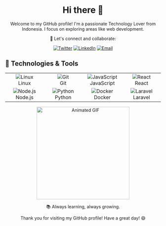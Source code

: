 <!-- Add your introduction -->
<h1 align="center">Hi there 👋</h1>
<p align="center">
  Welcome to my GitHub profile! I'm a passionate Technology Lover from Indonesia. I focus on exploring areas like web development.
</p>

<p align="center">
  🚀 Let's connect and collaborate:
</p>

<!-- Add social media and contact links -->
<p align="center">
  <a href="https://twitter.com/your-twitter-handle"><img src="https://img.shields.io/badge/Twitter-Follow-1DA1F2?style=for-the-badge&logo=twitter" alt="Twitter"></a>
  <a href="https://www.linkedin.com/in/your-linkedin-profile"><img src="https://img.shields.io/badge/LinkedIn-Connect-0077B5?style=for-the-badge&logo=linkedin" alt="LinkedIn"></a>
  <a href="mailto:your.email@example.com"><img src="https://img.shields.io/badge/Email-Contact-D14836?style=for-the-badge&logo=gmail" alt="Email"></a>
</p>

## 🔧 Technologies & Tools

<!-- Use a table to organize your tech stack -->
<p align="center">
  <table align="center">
    <tr>
      <td align="center" width="120">
        <img src="https://img.shields.io/badge/Linux-Enthusiast-333333?style=for-the-badge&logo=linux" alt="Linux">
        <br>Linux
      </td>
      <td align="center" width="120">
        <img src="https://img.shields.io/badge/Git-Geek-333333?style=for-the-badge&logo=git" alt="Git">
        <br>Git
      </td>
      <td align="center" width="120">
        <img src="https://img.shields.io/badge/JavaScript-Ninja-333333?style=for-the-badge&logo=javascript" alt="JavaScript">
        <br>JavaScript
      </td>
      <td align="center" width="120">
        <img src="https://img.shields.io/badge/React-Enthusiast-333333?style=for-the-badge&logo=react" alt="React">
        <br>React
      </td>
    </tr>
    <tr>
      <td align="center" width="120">
        <img src="https://img.shields.io/badge/Node.js-Lover-333333?style=for-the-badge&logo=node.js" alt="Node.js">
        <br>Node.js
      </td>
      <td align="center" width="120">
        <img src="https://img.shields.io/badge/Python-Geek-333333?style=for-the-badge&logo=python" alt="Python">
        <br>Python
      </td>
      <td align="center" width="120">
        <img src="https://img.shields.io/badge/Docker-Fan-333333?style=for-the-badge&logo=docker" alt="Docker">
        <br>Docker
      </td>
      <td align="center" width="120">
        <img src="https://img.shields.io/badge/Laravel-Enthusiast-333333?style=for-the-badge&logo=laravel" alt="Laravel">
        <br>Laravel
      </td>
    </tr>
  </table>
</p>

<!-- Add your animated GIF below -->
<p align="center">
  <img src="https://media.giphy.com/media/UDclWKlmfmq7twI3iJ/giphy.gif" alt="Animated GIF" width="300">
</p>

<p align="center">
  📚 Always learning, always growing.
</p>

<p align="center">
  Thank you for visiting my GitHub profile! Have a great day! 😄
</p>


<!--
**Dafaakmal12/Dafaakmal12** is a ✨ _special_ ✨ repository because its `README.md` (this file) appears on your GitHub profile.

Here are some ideas to get you started:

- 🔭 I’m currently working on ...
- 🌱 I’m currently learning ...
- 👯 I’m looking to collaborate on ...
- 🤔 I’m looking for help with ...
- 💬 Ask me about ...
- 📫 How to reach me: ...
- 😄 Pronouns: ...
- ⚡ Fun fact: ...
-->

